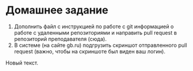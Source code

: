 # Домашнее задание

1. Дополнить файл с инструкцией по работе с git информацией о работе с удаленными репозиториями и направить pull request в репозиторий преподавателя (сюда). 
2. В системе (на сайте gb.ru) подгрузить скриншот отправленного pull request (важно, чтобы на скриншоте был виден ваш логин).

Новый текст.
